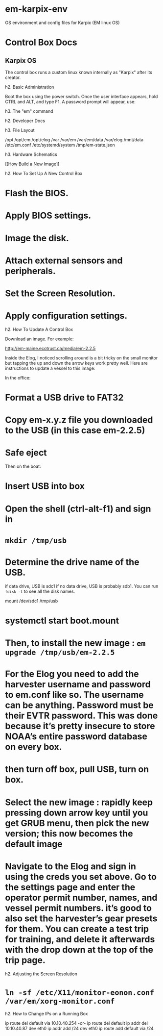 # em-karpix-env
OS environment and config files for Karpix (EM linux OS)

# Control Box Docs 

## Karpix OS

The control box runs a custom linux known internally as "Karpix" after its creator.

h2. Basic Administration

Boot the box using the power switch. Once the user interface appears, hold CTRL and ALT, and type F1. A password prompt will appear, use:

h3. The "em" command

h2. Developer Docs

h3. File Layout

/opt
/opt/em
/opt/elog
/var
/var/em
/var/em/data
/var/elog
/mnt/data
/etc/em.conf
/etc/systemd/system
/tmp/em-state.json

h3. Hardware Schematics

[[How Build a New Image]]

h2. How To Set Up A New Control Box

# Flash the BIOS.
# Apply BIOS settings.
# Image the disk.
# Attach external sensors and peripherals.
# Set the Screen Resolution.
# Apply configuration settings.

h2. How To Update A Control Box

Download an image. For example:

http://em-maine.ecotrust.ca/media/em-2.2.5
 
Inside the Elog, I noticed scrolling around is a bit tricky on the small monitor but tapping the up and down the arrow keys work pretty well. Here are instructions to update a vessel to this image:
 
In the office:
# Format a USB drive to FAT32
# Copy em-x.y.z file you downloaded to the USB (in this case em-2.2.5)
# Safe eject
 
Then on the boat:
# Insert USB into box
# Open the shell (ctrl-alt-f1) and sign in
# `mkdir /tmp/usb`
# Determine the drive name of the USB.
if data drive, USB is sdc1
if no data drive, USB is probably sdb1.
You can run `fdisk -l` to see all the disk names.
 
mount /dev/sdc1 /tmp/usb
 
# systemctl start boot.mount
# Then, to install the new image : `em upgrade /tmp/usb/em-2.2.5`
# For the Elog you need to add the harvester username and password to em.conf like so. The username can be anything. Password must be their EVTR password. This was done because it’s pretty insecure to store NOAA’s entire password database on every box.
 
# then turn off box, pull USB, turn on box.
# Select the new image : rapidly keep pressing down arrow key until you get GRUB menu, then pick the new version; this now becomes the default image
# Navigate to the Elog and sign in using the creds you set above. Go to the settings page and enter the operator permit number, names, and vessel permit numbers. it’s good to also set the harvester’s gear presets for them. You can create a test trip for training, and delete it afterwards with the drop down at the top of the trip page.

h2. Adjusting the Screen Resolution

# `ln -sf /etc/X11/monitor-eonon.conf /var/em/xorg-monitor.conf`

h2. How to Change IPs on a Running Box

ip route del default via 10.10.40.254
-or- ip route del default
ip addr del 10.10.40.87 dev eth0
ip addr add <ip address>/24 dev eth0
ip route add default via <gateway ip>/24


